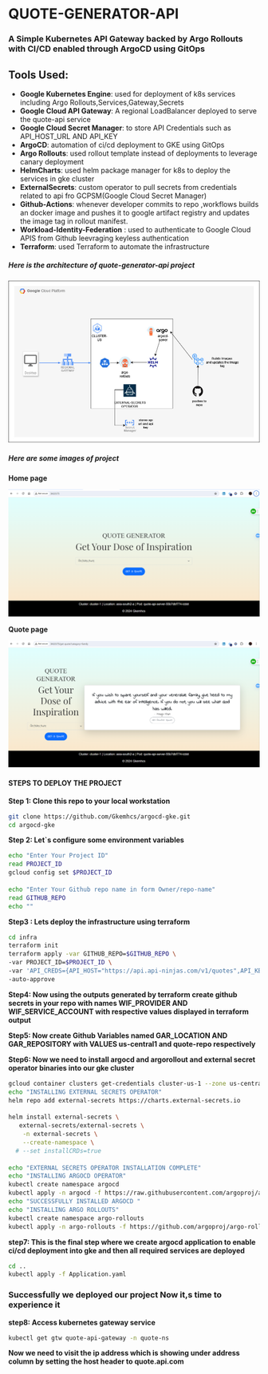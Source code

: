 # QUOTE-GENERATOR-API
### A Simple Kubernetes API Gateway backed by Argo Rollouts with CI/CD enabled through ArgoCD using GitOps
## Tools Used:
 - **Google Kubernetes Engine**: used for deployment of  k8s services including Argo Rollouts,Services,Gateway,Secrets
 - **Google Cloud API Gateway**: A regional LoadBalancer deployed to serve the quote-api service 
 - **Google Cloud Secret Manager**: to store API Credentials such as API_HOST_URL AND API_KEY
 - **ArgoCD**: automation of ci/cd deployment to GKE using GitOps 
 - **Argo Rollouts**: used rollout template instead of deployments to leverage canary deployment 
 - **HelmCharts**:  used  helm package manager for k8s to deploy the services in gke cluster 
 - **ExternalSecrets**:  custom operator to pull secrets from credentials related to api fro GCPSM(Google Cloud Secret Manager)
 - **Github-Actions**: whenever developer commits to repo ,workflows builds an docker image and pushes it to google artifact registry and updates the image tag in rollout manifest.
 - **Workload-Identity-Federation** : used to authenticate to Google Cloud APIS from Github leevraging keyless authentication
- **Terraform**: used Terraform to automate the infrastructure
 ##### Here is the architecture of  quote-generator-api project 
 !["Architecture rendering failed"](./images/quote-generator-architecture.jpg)
 ##### Here are some images of project
**Home page**
 
 !["home"](./images/home.png)

**Quote page**

!["quote"](./images/quote.png)
#### STEPS TO DEPLOY THE PROJECT

**Step 1: Clone this repo to your local workstation**
```bash
git clone https://github.com/Gkemhcs/argocd-gke.git
cd argocd-gke
```
**Step 2: Let`s configure some environment variables**
```bash
echo "Enter Your Project ID"
read PROJECT_ID
gcloud config set $PROJECT_ID

echo "Enter Your Github repo name in form Owner/repo-name"
read GITHUB_REPO
echo ""
```
**Step3 : Lets deploy the infrastructure using terraform**
```bash
cd infra
terraform init 
terraform apply -var GITHUB_REPO=$GITHUB_REPO \
-var PROJECT_ID=$PROJECT_ID \
-var 'API_CREDS={API_HOST="https://api.api-ninjas.com/v1/quotes",API_KEY="REPLACE_WITH_YOUR_API_KEY_HERE"}' \
-auto-approve
```
**Step4: Now using the outputs generated by terraform create github secrets in your repo with names WIF_PROVIDER  AND WIF_SERVICE_ACCOUNT  with respective values  displayed in terraform output**

**Step5: Now  create Github Variables named GAR_LOCATION AND GAR_REPOSITORY  with  VALUES  us-central1 and quote-repo respectively**

**Step6: Now we need to  install argocd and argorollout and external secret operator binaries into our gke cluster**
```bash
gcloud container clusters get-credentials cluster-us-1 --zone us-central1-a
echo "INSTALLING EXTERNAL SECRETS OPERATOR"
helm repo add external-secrets https://charts.external-secrets.io

helm install external-secrets \
   external-secrets/external-secrets \
    -n external-secrets \
    --create-namespace \
  # --set installCRDs=true

echo "EXTERNAL SECRETS OPERATOR INSTALLATION COMPLETE"
echo "INSTALLING ARGOCD OPERATOR"
kubectl create namespace argocd
kubectl apply -n argocd -f https://raw.githubusercontent.com/argoproj/argo-cd/stable/manifests/install.yaml
echo "SUCCESSFULLY INSTALLED ARGOCD "
echo "INSTALLING ARGO ROLLOUTS"
kubectl create namespace argo-rollouts
kubectl apply -n argo-rollouts -f https://github.com/argoproj/argo-rollouts/releases/latest/download/install.yaml
```
**step7: This is the final step where we create argocd application to enable ci/cd deployment into gke and then all required services are deployed**

```bash
cd ..
kubectl apply -f Application.yaml
```
### Successfully we deployed our project Now it,s time to experience it 
**step8: Access kubernetes gateway service**
```bash
kubectl get gtw quote-api-gateway -n quote-ns
```
**Now we need to visit the ip address which is showing under address column by setting the host header to quote.api.com**
